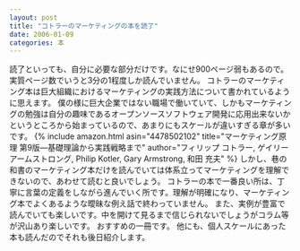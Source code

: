 ```yaml
---
layout: post
title: "コトラーのマーケティングの本を読了"
date: 2006-01-09
categories: 本
---
```

読了といっても、自分に必要な部分だけです。なにせ900ページ弱もあるので。実質ページ数でいうと3分の1程度しか読んでいません。
コトラーのマーケティング本は巨大組織におけるマーケティングの実践方法について書かれているように思えます。
僕の様に巨大企業ではない職場で働いていて、しかもマーケティングの勉強は自分の趣味であるオープンソースソフトウェア開発に応用出来ないかというところから始まっているので、あまりにもスケールが違いすぎる章が多いです。
{% include amazon.html asin="4478502102" title="マーケティング原理 第9版―基礎理論から実践戦略まで" author="フィリップ コトラー, ゲイリー アームストロング, Philip Kotler, Gary Armstrong, 和田 充夫" %}
しかし、巷の和書のマーケティング本だけを読んでいては体系立ってマーケティングを理解できないので、あわせて読むと良いでしょう。
コトラーの本で一番良い所は、丁寧に言葉の定義をしながら進んでいく所です。理解が明確になり、マーケティング本でよくあるような曖昧な例え話で終わっていません。
また、実例が豊富で読んでいても楽しいです。中を開けて見るまで信じられないでしょうがコラム等が沢山あり楽しいです。
おすすめの一冊です。
他にも、個人スケールにあった本も読んだのでそれも後日紹介します。

